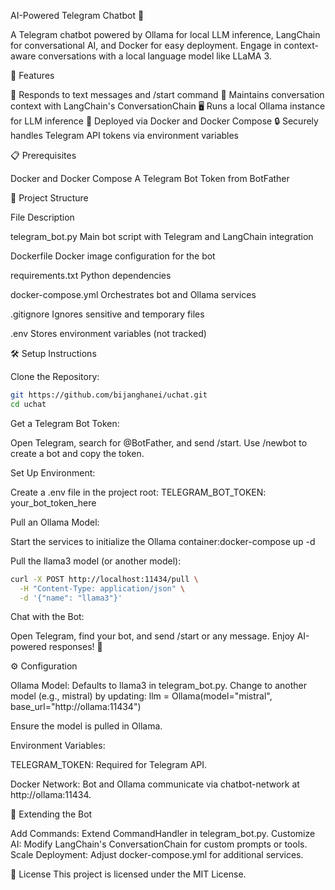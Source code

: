 AI-Powered Telegram Chatbot 🤖


A Telegram chatbot powered by Ollama for local LLM inference, LangChain for conversational AI, and Docker for easy deployment. Engage in context-aware conversations with a local language model like LLaMA 3.

🚀 Features

📩 Responds to text messages and /start command
🧠 Maintains conversation context with LangChain's ConversationChain
🖥️ Runs a local Ollama instance for LLM inference
🐳 Deployed via Docker and Docker Compose
🔒 Securely handles Telegram API tokens via environment variables


📋 Prerequisites

Docker and Docker Compose
A Telegram Bot Token from BotFather


📂 Project Structure



File
Description



telegram_bot.py
Main bot script with Telegram and LangChain integration


Dockerfile
Docker image configuration for the bot


requirements.txt
Python dependencies


docker-compose.yml
Orchestrates bot and Ollama services


.gitignore
Ignores sensitive and temporary files


.env
Stores environment variables (not tracked)



🛠️ Setup Instructions

Clone the Repository:
```bash
git https://github.com/bijanghanei/uchat.git
cd uchat
```


Get a Telegram Bot Token:

Open Telegram, search for @BotFather, and send /start.
Use /newbot to create a bot and copy the token.


Set Up Environment:

Create a .env file in the project root:
TELEGRAM_BOT_TOKEN: your_bot_token_here




Pull an Ollama Model:

Start the services to initialize the Ollama container:docker-compose up -d


Pull the llama3 model (or another model):
```bash
curl -X POST http://localhost:11434/pull \
  -H "Content-Type: application/json" \
  -d '{"name": "llama3"}'
```



Chat with the Bot:

Open Telegram, find your bot, and send /start or any message.
Enjoy AI-powered responses! 🎉




⚙️ Configuration

Ollama Model: Defaults to llama3 in telegram_bot.py. Change to another model (e.g., mistral) by updating:
llm = Ollama(model="mistral", base_url="http://ollama:11434")

Ensure the model is pulled in Ollama.

Environment Variables:

TELEGRAM_TOKEN: Required for Telegram API.


Docker Network: Bot and Ollama communicate via chatbot-network at http://ollama:11434.



🔧 Extending the Bot

Add Commands: Extend CommandHandler in telegram_bot.py.
Customize AI: Modify LangChain's ConversationChain for custom prompts or tools.
Scale Deployment: Adjust docker-compose.yml for additional services.


📜 License
This project is licensed under the MIT License.